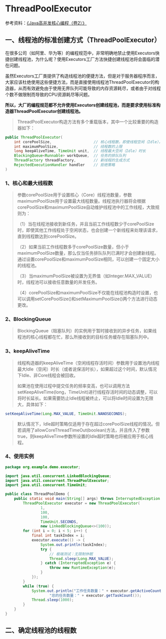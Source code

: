 

# **ThreadPoolExecutor**

参考资料：[《Java高并发核心编程（卷2）》](https://weread.qq.com/web/bookDetail/9b93254072456ac19b9a176)

## 一、线程池的标准创建方式（ThreadPoolExecutor）

在很多公司（如阿里、华为等）的编程规范中，非常明确地禁止使用Executors快捷创建线程池，为什么呢？使用Executors工厂方法快捷创建线程池将会面临的潜在问题。

虽然Executors工厂类提供了构造线程池的便捷方法，但是对于服务器程序而言，大家应该杜绝使用这些便捷方法，而是直接使用线程池ThreadPoolExecutor的构造器，从而有效避免由于使用无界队列可能导致的内存资源耗尽，或者由于对线程个数不做限制而导致的CPU资源耗尽等问题。

**所以，大厂的编程规范都不允许使用Executors创建线程池，而是要求使用标准构造器ThreadPoolExecutor创建线程池。**

> ThreadPoolExecutor构造方法有多个重载版本，其中一个比较重要的构造器如下：

```java
public ThreadPoolExecutor(
    int corePoolSize,					// 核心线程数，即使线程空闲（Idle），也不会回收
    int maximumPoolSize,				// 线程数的上限
    long keepAliveTime, TimeUnit unit,	// 线程最大空闲（Idle）时长
    BlockingQueue<Runnable> workQueue,	// 任务的排队队列
    ThreadFactory threadFactory,		// 新线程的生成方式
    RejectedExecutionHandler handler	// 拒绝策略
)
```

### 1、核心和最大线程数

> 参数corePoolSize用于设置核心（Core）线程池数量，参数maximumPoolSize用于设置最大线程数量。线程池执行器将会根据corePoolSize和maximumPoolSize自动维护线程池中的工作线程，大致规则为：
>
> （1）当在线程池接收到新任务，并且当前工作线程数少于corePoolSize时，即使其他工作线程处于空闲状态，也会创建一个新线程来处理该请求，直到线程数达到corePoolSize。
>
> （2）如果当前工作线程数多于corePoolSize数量，但小于maximumPoolSize数量，那么仅当任务排队队列已满时才会创建新线程。通过设置corePoolSize和maximumPoolSize相同，可以创建一个固定大小的线程池。
>
> （3）当maximumPoolSize被设置为无界值（如Integer.MAX_VALUE）时，线程池可以接收任意数量的并发任务。
>
> （4）corePoolSize和maximumPoolSize不仅能在线程池构造时设置，也可以调用setCorePoolSize()和setMaximumPoolSize()两个方法进行动态更改。

### 2、BlockingQueue

> BlockingQueue（阻塞队列）的实例用于暂时接收到的异步任务，如果线程池的核心线程都在忙，那么所接收到的目标任务缓存在阻塞队列中。

### 3、keepAliveTime

> 线程构造器的keepAliveTime（空闲线程存活时间）参数用于设置池内线程最大Idle（空闲）时长（或者说保活时长），如果超过这个时间，默认情况下Idle、非Core线程会被回收。
>
> 如果池在使用过程中提交任务的频率变高，也可以调用方法setKeepAliveTime(long，TimeUnit)进行线程存活时间的动态调整，可以将时长延长。如果需要防止Idle线程被终止，可以将Idle时间设置为无限大，具体如下：	

```java
setKeepAliveTime(Long.MAX_VALUE, TimeUnit.NANOSECONDS);
```

> 默认情况下，Idle超时策略仅适用于存在超过corePoolSize线程的情况。但若调用了allowCoreThreadTimeOut(boolean)方法，并且传入了参数true，则keepAliveTime参数所设置的Idle超时策略也将被应用于核心线程。

### 4、使用实例

```java
package org.example.demo.executor;

import java.util.concurrent.LinkedBlockingQueue;
import java.util.concurrent.ThreadPoolExecutor;
import java.util.concurrent.TimeUnit;

public class ThreadPoolDemo {
    public static void main(String[] args) throws InterruptedException {
        ThreadPoolExecutor executor = new ThreadPoolExecutor(
                1,
                100,
                100,
                TimeUnit.SECONDS,
                new LinkedBlockingQueue<>(100));
        for (int i = 0; i < 5; i++) {
            final int taskIndex = i;
            executor.execute(() -> {
                System.out.println(taskIndex);
                try {
                    // 极端测试：无限制休眠
                    Thread.sleep(Long.MAX_VALUE);
                } catch (InterruptedException e) {
                    throw new RuntimeException(e);
                }
            });
        }
        while (true) {
            System.out.println("工作任务数量：" + executor.getActiveCount() + "\n" +
                    "总的任务数量：" + executor.getTaskCount());
            Thread.sleep(1000);
        }
    }
}
```

## 二、确定线程池的线程数